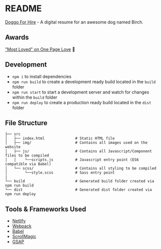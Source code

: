 # README
[Doggo For Hire](https://doggoforhire.com) - A digital resume for an awesome dog named Birch.

## Awards
["Most Loved" on One Page Love](https://onepagelove.com/doggo-for-hire) 🎉

## Development
* `npm i` to install dependencies
* `npm run build` to create a development ready build located in the `build` folder
* `npm run start` to start a development server and watch for changes within the `build` folder
* `npm run deploy` to create a production ready build located in the `dist` folder

## File Structure
```
├── src
│   ├── index.html              # Static HTML file
│   ├── img/                    # Contains all images used on the website
│   ├── js/                     # Contains all Javascript/Component files to be compiled
│   │    └──scripts.js          # Javascript entry point (ES6 compatible via Babel)
│   └── scss/                   # Contains all styling to be compiled
│        └──style.scss          # Sass entry point
|
└── build                       # Generated build folder created via npm run build
└── dist                        # Generated dist folder created via npm run deploy
```

## Tools & Frameworks Used
* [Netlify](https://www.netlify.com/)
* [Webpack](https://webpack.github.io/)
* [Babel](https://babeljs.io/)
* [ScrollMagic](http://scrollmagic.io/)
* [GSAP](https://greensock.com/gsap)
